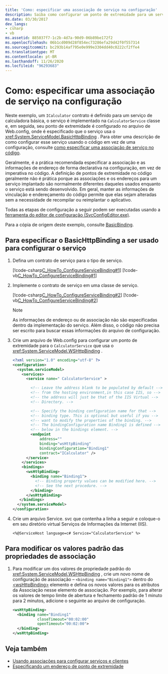 ```yaml
---
title: 'Como: especificar uma associação de serviço na configuração'
description: Saiba como configurar um ponto de extremidade para um serviço WCF em um arquivo de configuração. Um contrato é definido para um serviço e implementado em uma classe.
ms.date: 03/30/2017
dev_langs:
- csharp
- vb
ms.assetid: 885037f7-1c2b-4d7a-90d9-06b89be172f2
ms.openlocfilehash: 06b1cd009d28f854ec73286efa29d42f0f557314
ms.sourcegitcommit: bc293b14af795e0e999e3304dd40c0222cf2ffe4
ms.translationtype: MT
ms.contentlocale: pt-BR
ms.lasthandoff: 11/26/2020
ms.locfileid: "96293683"
---
```

# <a name="how-to-specify-a-service-binding-in-configuration"></a>Como: especificar uma associação de serviço na configuração

Neste exemplo, um `ICalculator` contrato é definido para um serviço de calculadora básica, o serviço é implementado na `CalculatorService` classe e, em seguida, seu ponto de extremidade é configurado no arquivo de Web.config, onde é especificado que o serviço usa o <xref:System.ServiceModel.BasicHttpBinding> . Para obter uma descrição de como configurar esse serviço usando o código em vez de uma configuração, consulte [como especificar uma associação de serviço no código](how-to-specify-a-service-binding-in-code.md).  
  
 Geralmente, é a prática recomendada especificar a associação e as informações de endereço de forma declarativa na configuração, em vez de imperativa no código. A definição de pontos de extremidade no código geralmente não é prática porque as associações e os endereços para um serviço implantado são normalmente diferentes daqueles usados enquanto o serviço está sendo desenvolvido. Em geral, manter as informações de vinculação e endereçamento do código permite que elas sejam alteradas sem a necessidade de recompilar ou reimplantar o aplicativo.  
  
 Todas as etapas de configuração a seguir podem ser executadas usando a [ferramenta do editor de configuração (SvcConfigEditor.exe)](configuration-editor-tool-svcconfigeditor-exe.md).  
  
 Para a cópia de origem deste exemplo, consulte [BasicBinding](./samples/basicbinding.md).  
  
## <a name="to-specify-the-basichttpbinding-to-use-to-configure-the-service"></a>Para especificar o BasicHttpBinding a ser usado para configurar o serviço  
  
1. Defina um contrato de serviço para o tipo de serviço.  
  
     [!code-csharp[C_HowTo_ConfigureServiceBinding#1](../../../samples/snippets/csharp/VS_Snippets_CFX/c_howto_configureservicebinding/cs/source.cs#1)]
     [!code-vb[C_HowTo_ConfigureServiceBinding#1](../../../samples/snippets/visualbasic/VS_Snippets_CFX/c_howto_configureservicebinding/vb/source.vb#1)]  
  
2. Implemente o contrato de serviço em uma classe de serviço.  
  
     [!code-csharp[C_HowTo_ConfigureServiceBinding#2](../../../samples/snippets/csharp/VS_Snippets_CFX/c_howto_configureservicebinding/cs/source.cs#2)]
     [!code-vb[C_HowTo_ConfigureServiceBinding#2](../../../samples/snippets/visualbasic/VS_Snippets_CFX/c_howto_configureservicebinding/vb/source.vb#2)]  
  
    > [!NOTE]
    > As informações de endereço ou de associação não são especificadas dentro da implementação do serviço. Além disso, o código não precisa ser escrito para buscar essas informações do arquivo de configuração.  
  
3. Crie um arquivo de Web.config para configurar um ponto de extremidade para o `CalculatorService` que usa o <xref:System.ServiceModel.WSHttpBinding> .  
  
    ```xml  
    <?xml version="1.0" encoding="utf-8" ?>  
    <configuration>  
      <system.serviceModel>  
        <services>  
          <service name=" CalculatorService" >  

            <!-- Leave the address blank to be populated by default -->
            <!-- from the hosting environment,in this case IIS, so -->
            <!-- the address will just be that of the IIS Virtual -->
            <!-- Directory. -->

            <!-- Specify the binding configuration name for that -->
            <!-- binding type. This is optional but useful if you -->
            <!-- want to modify the properties of the binding. -->
            <!-- The bindingConfiguration name Binding1 is defined -->
            <!-- below in the bindings element. -->
            <endpoint
                address=""
                binding="wsHttpBinding"  
                bindingConfiguration="Binding1"  
                contract="ICalculator" />  
          </service>  
        </services>  
        <bindings>  
          <wsHttpBinding>  
            <binding name="Binding1">  
              <!-- Binding property values can be modified here. -->  
              <!-- See the next procedure. -->  
            </binding>  
          </wsHttpBinding>  
       </bindings>  
      </system.serviceModel>  
    </configuration>  
    ```  
  
4. Crie um arquivo Service. svc que contenha a linha a seguir e coloque-o em seu diretório virtual Serviços de Informações da Internet (IIS).  
  
    ```aspx-csharp
    <%@ServiceHost language=c# Service="CalculatorService" %>
    ```  
  
## <a name="to-modify-the-default-values-of-the-binding-properties"></a>Para modificar os valores padrão das propriedades de associação  
  
1. Para modificar um dos valores de propriedade padrão do <xref:System.ServiceModel.WSHttpBinding> , crie um novo nome de configuração de associação – `<binding name="Binding1">` dentro do [\<wsHttpBinding>](../configure-apps/file-schema/wcf/wshttpbinding.md) elemento e defina os novos valores para os atributos da Associação nesse elemento de associação. Por exemplo, para alterar os valores de tempo limite de abertura e fechamento padrão de 1 minuto para 2 minutos, adicione o seguinte ao arquivo de configuração.  
  
    ```xml  
    <wsHttpBinding>  
      <binding name="Binding1"  
               closeTimeout="00:02:00"  
               openTimeout="00:02:00">  
      </binding>  
    </wsHttpBinding>  
    ```  
  
## <a name="see-also"></a>Veja também

- [Usando associações para configurar serviços e clientes](using-bindings-to-configure-services-and-clients.md)
- [Especificando um endereço de ponto de extremidade](specifying-an-endpoint-address.md)
